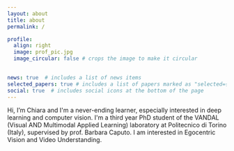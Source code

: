 ```yaml
---
layout: about
title: about
permalink: /

profile:
  align: right
  image: prof_pic.jpg
  image_circular: false # crops the image to make it circular
  

news: true  # includes a list of news items
selected_papers: true # includes a list of papers marked as "selected={true}"
social: true  # includes social icons at the bottom of the page
---
```


Hi, I’m Chiara and I'm a never-ending learner, especially interested in deep learning and computer vision.
I'm a third year PhD student of the VANDAL (Visual AND Multimodal Applied Learning) laboratory at Politecnico di Torino (Italy), supervised by prof. Barbara Caputo. I am interested in Egocentric Vision and Video Understanding.

